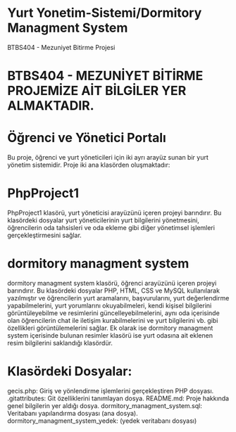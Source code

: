 # Yurt Yonetim-Sistemi/Dormitory Managment System
 BTBS404 - Mezuniyet Bitirme Projesi

# BTBS404 - MEZUNİYET BİTİRME PROJEMİZE AİT BİLGİLER YER ALMAKTADIR.

# **Öğrenci ve Yönetici Portalı**
Bu proje, öğrenci ve yurt yöneticileri için iki ayrı arayüz sunan bir yurt yönetim sistemidir. Proje iki ana klasörden oluşmaktadır:

# **PhpProject1**
PhpProject1 klasörü, yurt yöneticisi arayüzünü içeren projeyi barındırır. Bu klasördeki dosyalar yurt yöneticilerinin yurt bilgilerini yönetmesini, öğrencilerin oda tahsisleri ve oda ekleme gibi diğer yönetimsel işlemleri gerçekleştirmesini sağlar.

# **dormitory managment system**
dormitory managment system klasörü, öğrenci arayüzünü içeren projeyi barındırır. Bu klasördeki dosyalar PHP, HTML, CSS ve MySQL kullanılarak yazılmıştır ve öğrencilerin yurt aramalarını, başvurularını, yurt değerlendirme yapabilmelerini, yurt yorumlarını okuyabilmeleri, kendi kişisel bilgilerini görüntüleyebilme ve resimlerini güncelleyebilmelerini, aynı oda içerisinde olan öğrencilerin chat ile iletişim kurabilmelerini ve yurt bilgilerini vb. gibi özellikleri görüntülemelerini sağlar.
Ek olarak ise dormitory managment system içerisinde bulunan resimler klasörü ise yurt odasına ait eklenen resim bilgilerini saklandığı klasördür.

# **Klasördeki Dosyalar:**
gecis.php: Giriş ve yönlendirme işlemlerini gerçekleştiren PHP dosyası.
.gitattributes: Git özelliklerini tanımlayan dosya.
README.md: Proje hakkında genel bilgilerin yer aldığı dosya.
dormitory_managment_system.sql: Veritabanı yapılandırma dosyası (ana dosya).
dormitory_managment_system_yedek: (yedek veritabanı dosyası)
